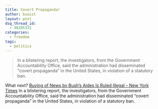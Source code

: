 ```yaml
---
title: Covert Propaganda!
author: bsoist
layout: post
dsq_thread_id:
  - 48205331
categories:
  - freedom
tags:
  - politics
---
```

> In a blistering report, the investigators, from the Government Accountability Office, said the administration had disseminated &#8220;covert propaganda&#8221; in the United States, in violation of a statutory ban.

What next? [Buying of News by Bush&#8217;s Aides Is Ruled Illegal &#8211; New York Times][1] In a blistering report, the investigators, from the Government Accountability Office, said the administration had disseminated &#8220;covert propaganda&#8221; in the United States, in violation of a statutory ban.

 [1]: http://www.nytimes.com/2005/10/01/politics/01educ.html?ex=1285819200&en=532d54ba8c3630d9&ei=5090&partner=rssuserland&emc=rss
